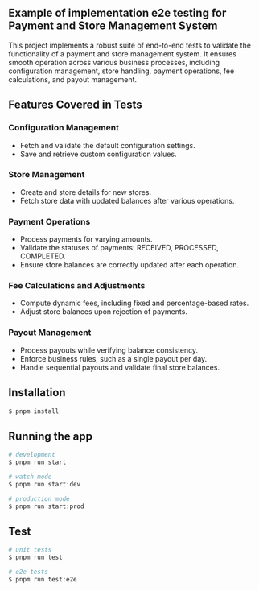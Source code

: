 ## Example of implementation e2e testing for Payment and Store Management System

This project implements a robust suite of end-to-end tests to validate the functionality of a payment and store management system. It ensures smooth operation across various business processes, including configuration management, store handling, payment operations, fee calculations, and payout management.

## Features Covered in Tests

### Configuration Management
- Fetch and validate the default configuration settings.
- Save and retrieve custom configuration values.

### Store Management
- Create and store details for new stores.
- Fetch store data with updated balances after various operations.

### Payment Operations
- Process payments for varying amounts.
- Validate the statuses of payments: RECEIVED, PROCESSED, COMPLETED.
- Ensure store balances are correctly updated after each operation.

### Fee Calculations and Adjustments
- Compute dynamic fees, including fixed and percentage-based rates.
- Adjust store balances upon rejection of payments.

### Payout Management
- Process payouts while verifying balance consistency.
- Enforce business rules, such as a single payout per day.
- Handle sequential payouts and validate final store balances.

## Installation

```bash
$ pnpm install
```

## Running the app

```bash
# development
$ pnpm run start

# watch mode
$ pnpm run start:dev

# production mode
$ pnpm run start:prod
```

## Test

```bash
# unit tests
$ pnpm run test

# e2e tests
$ pnpm run test:e2e

```
